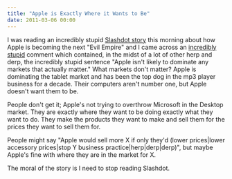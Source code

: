 ```yaml
---
title: "Apple is Exactly Where it Wants to Be"
date: 2011-03-06 00:00
---
```


<import><p>I was reading an incredibly stupid <a href="http://apple.slashdot.org/story/11/03/06/0440202/Is-Apple-Turning-Into-the-Next-Evil-Empire?from=rss&amp;utm_source=feedburner&amp;utm_medium=feed&amp;utm_campaign=Feed:+Slashdot/slashdot+(Slashdot)">Slashdot story</a> this morning about how Apple is becoming the next "Evil Empire" and I came across an <a href="http://apple.slashdot.org/comments.pl?sid=2024660&amp;cid=35395948">incredibly stupid</a> comment which contained, in the midst of a lot of other herp and derp, the incredibly stupid sentence "Apple isn't likely to dominate any markets that actually matter."
What markets don't matter? Apple is dominating the tablet market and has been the top dog in the mp3 player business for a decade. Their computers aren't number one, but Apple doesn't want them to be.</p>
<p>People don't get it; Apple's not trying to overthrow Microsoft in the Desktop market. They are exactly where they want to be doing exactly what they want to do. They make the products they want to make and sell them for the prices they want to sell them for.</p>
<p>People might say "Apple would sell more X if only they'd (lower prices|lower accessory prices|stop Y business practice|herp|derp|derp)", but maybe Apple's fine with where they are in the market for X.</p>
<p>The moral of the story is I need to stop reading Slashdot.</p></import>

<!-- more -->

